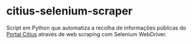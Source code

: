 # citius-selenium-scraper
Script em Python que automatiza a recolha de informações públicas do [Portal Citius](https://www.citius.mj.pt/) através de web scraping com Selenium WebDriver.
